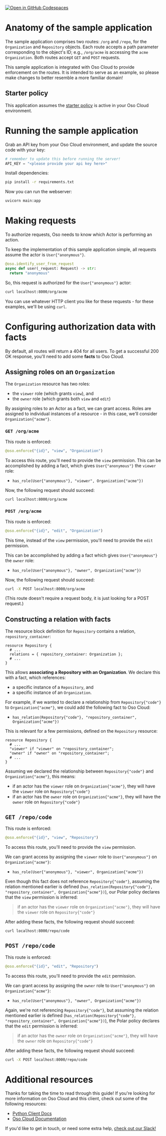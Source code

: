 [![Open in GitHub Codespaces](https://github.com/codespaces/badge.svg)](https://github.com/codespaces/new?machine=basicLinux32gb&repo=558558532&ref=main&devcontainer_path=.devcontainer%2Fpython%2Fdevcontainer.json)

# Anatomy of the sample application

The sample application comprises two routes: `/org` and `/repo`, for the `Organization` and `Repository` objects. Each
route accepts a path parameter corresponding to the object's ID; e.g., `/org/acme` is accessing the `acme`
`Organization`. Both routes accept `GET` and `POST` requests.

This sample application is integrated with Oso Cloud to provide enforcement on the routes. It is intended to serve as an
example, so please make changes to better resemble a more familiar domain!

## Starter policy

This application assumes the [starter policy](../starter_policy.polar) is active in your Oso Cloud environment.

# Running the sample application

Grab an API key from your Oso Cloud environment, and update the source code with your key:

```python
# remember to update this before running the server!
API_KEY = "<please provide your api key here>"
```

Install dependencies:
```bash
pip install -r requirements.txt
```

Now you can run the webserver:
```bash
uvicorn main:app
```

# Making requests

To authorize requests, Oso needs to know which Actor is performing an action.

To keep the implementation of this sample application simple, all requests assume the actor is `User{"anonymous"}`.
```python
@oso.identify_user_from_request
async def user(_request: Request) -> str:
  return "anonymous"
```

So, this request is authorized for the `User{"anonymous"}` actor:

```bash
curl localhost:8000/org/acme
```

You can use whatever HTTP client you like for these requests - for these examples, we'll be using `curl`.

# Configuring authorization data with facts

By default, all routes will return a 404 for all users. To get a successful 200 OK response, you'll need to add some **facts** to Oso Cloud.

## Assigning roles on an `Organization`

The `Organization` resource has two roles:
- the `viewer` role (which grants `view`), and
- the `owner` role (which grants both `view` and `edit`)

By assigning roles to an Actor as a fact, we can grant access. Roles are assigned to individual instances of a resource - in this case, we'll consider `Organization{"acme"}`.

### `GET /org/acme`

This route is enforced:

```python
@oso.enforce("{id}", "view", "Organization")
```

To access this route, you'll need to provide the `view` permission. This can be accomplished by adding a fact, which gives `User{"anonymous"}` the `viewer` role:
- `has_role(User{"anonymous"}, "viewer", Organization{"acme"})`

Now, the following request should succeed:

```bash
curl localhost:8000/org/acme
```

### `POST /org/acme`

This route is enforced:

```python
@oso.enforce("{id}", "edit", "Organization")
```

This time, instead of the `view` permission, you'll need to provide the `edit` permission.

This can be accomplished by adding a fact which gives `User{"anonymous"}` the `owner` role:
- `has_role(User{"anonymous"}, "owner", Organization{"acme"})`

Now, the following request should succeed:

```bash
curl -X POST localhost:8000/org/acme
```

(This route doesn't require a request body, it is just looking for a POST request.)

## Constructing a relation with facts

The resource block definition for `Repository` contains a relation, `repository_container`:

```polar
resource Repository {
  # ...
  relations = { repository_container: Organization };
  # ...
}
```

This allows **associating a Repository with an Organization**. We declare this with a fact, which references:
- a specific instance of a `Repository`, and
- a specific instance of an `Organization`.

For example, if we wanted to declare a relationship from `Repository{"code"}` to `Organization{"acme"}`, we could add
the following fact to Oso Cloud:

- `has_relation(Repository{"code"}, "repository_container", Organization{"acme"})`

This is relevant for a few permissions, defined on the `Repository` resource:
```polar
resource Repository {
  # ...
  "viewer" if "viewer" on "repository_container";
  "owner" if "owner" on "repository_container";
  # ...
}
```

Assuming we declared the relationship between `Repository{"code"}` and `Organization{"acme"}`, this means:
- if an actor has the `viewer` role on `Organization{"acme"}`, they will have the `viewer` role on `Repository{"code"}`
- if an actor has the `owner` role on `Organization{"acme"}`, they will have the `owner` role on `Repository{"code"}`

## `GET /repo/code`

This route is enforced:

```python
@oso.enforce("{id}", "view", "Repository")
```

To access this route, you'll need to provide the `view` permission.

We can grant access by assigning the `viewer` role to `User{"anonymous"}` on `Organization{"acme"}`:
- `has_role(User{"anonymous"}, "viewer", Organization{"acme"})`

Even though this fact does not reference `Repository{"code"}`, assuming the relation mentioned earlier is defined (`has_relation(Repository{"code"}, "repository_container", Organization{"acme"})`), our Polar policy declares that the `view` permission is inferred:

> if an actor has the `viewer` role on `Organization{"acme"}`, they will have the `viewer` role on `Repository{"code"}`

After adding these facts, the following request should succeed:

```bash
curl localhost:8000/repo/code
```

## `POST /repo/code`

This route is enforced:

```python
@oso.enforce("{id}", "edit", "Repository")
```

To access this route, you'll need to provide the `edit` permission.

We can grant access by assigning the `owner` role to `User{"anonymous"}` on `Organization{"acme"}`:
- `has_role(User{"anonymous"}, "owner", Organization{"acme"})`

Again, we're not referencing `Repository{"code"}`, but assuming the relation mentioned earlier is defined (`has_relation(Repository{"code"}, "repository_container", Organization{"acme"})`), the Polar policy declares that the `edit` permission is inferred:

> if an actor has the `owner` role on `Organization{"acme"}`, they will have the `owner` role on `Repository{"code"}`

After adding these facts, the following request should succeed:

```bash
curl -X POST localhost:8000/repo/code
```

# Additional resources

Thanks for taking the time to read through this guide! If you're looking for more information on Oso Cloud and this
client, check out some of the following resources:

- [Python Client Docs](https://www.osohq.com/docs/reference/client-apis/python)
- [Oso Cloud Documentation](https://www.osohq.com/docs)

If you'd like to get in touch, or need some extra help, [check out our Slack!](https://join-slack.osohq.com/?utm_source=starter-policy-sample-application)
